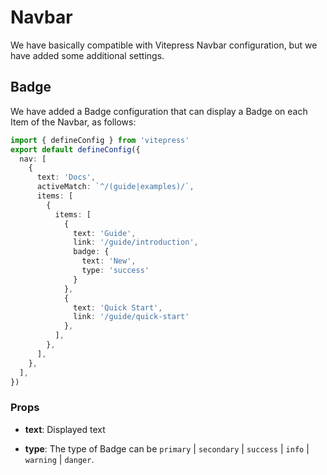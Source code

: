 # Navbar

We have basically compatible with Vitepress Navbar configuration, but we have added some additional settings.

## Badge

We have added a Badge configuration that can display a Badge on each Item of the Navbar, as follows:

```ts
import { defineConfig } from 'vitepress'
export default defineConfig({
  nav: [
    {
      text: 'Docs',
      activeMatch: `^/(guide|examples)/`,
      items: [
        {
          items: [
            {
              text: 'Guide',
              link: '/guide/introduction',
              badge: {
                text: 'New',
                type: 'success'
              }
            },
            {
              text: 'Quick Start',
              link: '/guide/quick-start'
            },
          ],
        },
      ],
    },
  ],
})
```
### Props

- **text**: Displayed text

- **type**: The type of Badge can be `primary` | `secondary` | `success` | `info` | `warning` | `danger`.
